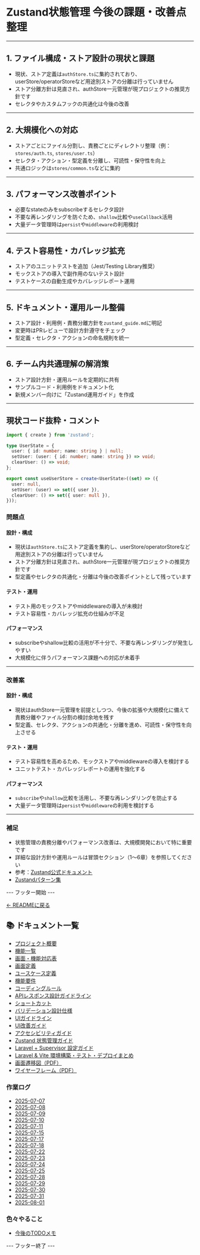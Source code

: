 # Zustand状態管理 今後の課題・改善点整理

---

## 1. ファイル構成・ストア設計の現状と課題

- 現状、ストア定義は`authStore.ts`に集約されており、userStore/operatorStoreなど用途別ストアの分離は行っていません
- ストア分離方針は見直され、authStore一元管理が現プロジェクトの推奨方針です
- セレクタやカスタムフックの共通化は今後の改善

---

## 2. 大規模化への対応

- ストアごとにファイル分割し、責務ごとにディレクトリ整理（例：`stores/auth.ts`, `stores/user.ts`）
- セレクタ・アクション・型定義を分離し、可読性・保守性を向上
- 共通ロジックは`stores/common.ts`などに集約

---

## 3. パフォーマンス改善ポイント

- 必要なstateのみをsubscribeするセレクタ設計
- 不要な再レンダリングを防ぐため、`shallow`比較や`useCallback`活用
- 大量データ管理時は`persist`や`middleware`の利用検討

---

## 4. テスト容易性・カバレッジ拡充

- ストアのユニットテストを追加（Jest/Testing Library推奨）
- モックストアの導入で副作用のないテスト設計
- テストケースの自動生成やカバレッジレポート運用

---

## 5. ドキュメント・運用ルール整備

- ストア設計・利用例・責務分離方針を`zustand_guide.md`に明記
- 変更時はPRレビューで設計方針遵守をチェック
- 型定義・セレクタ・アクションの命名規則を統一

---

## 6. チーム内共通理解の解消策

- ストア設計方針・運用ルールを定期的に共有
- サンプルコード・利用例をドキュメント化
- 新規メンバー向けに「Zustand運用ガイド」を作成

---

## 現状コード抜粋・コメント

```typescript
import { create } from 'zustand';

type UserState = {
  user: { id: number; name: string } | null;
  setUser: (user: { id: number; name: string }) => void;
  clearUser: () => void;
};

export const useUserStore = create<UserState>((set) => ({
  user: null,
  setUser: (user) => set({ user }),
  clearUser: () => set({ user: null }),
}));
```

### 問題点

#### 設計・構成
- 現状は`authStore.ts`にストア定義を集約し、userStore/operatorStoreなど用途別ストアの分離は行っていません
- ストア分離方針は見直され、authStore一元管理が現プロジェクトの推奨方針です
- 型定義やセレクタの共通化・分離は今後の改善ポイントとして残っています

#### テスト・運用
- テスト用のモックストアやmiddlewareの導入が未検討
- テスト容易性・カバレッジ拡充の仕組みが不足

#### パフォーマンス
- subscribeやshallow比較の活用が不十分で、不要な再レンダリングが発生しやすい
- 大規模化に伴うパフォーマンス課題への対応が未着手

---

### 改善案

#### 設計・構成
- 現状はauthStore一元管理を前提としつつ、今後の拡張や大規模化に備えて責務分離やファイル分割の検討余地を残す
- 型定義、セレクタ、アクションの共通化・分離を進め、可読性・保守性を向上させる

#### テスト・運用
- テスト容易性を高めるため、モックストアやmiddlewareの導入を検討する
- ユニットテスト・カバレッジレポートの運用を強化する

#### パフォーマンス
- `subscribe`や`shallow`比較を活用し、不要な再レンダリングを防止する
- 大量データ管理時は`persist`や`middleware`の利用を検討する

---

### 補足

- 状態管理の責務分離やパフォーマンス改善は、大規模開発において特に重要です
- 詳細な設計方針や運用ルールは冒頭セクション（1〜6章）を参照してください
- 参考：[Zustand公式ドキュメント](https://docs.pmnd.rs/zustand/getting-started/introduction)
- [Zustandパターン集](https://github.com/pmndrs/zustand#recipes)

--- フッター開始 ---

[← READMEに戻る](../README.md)

## 📚 ドキュメント一覧

- [プロジェクト概要](project-overview.md)
- [機能一覧](features.md)
- [画面・機能対応表](function_screen_map.md)
- [画面定義](screens.md)
- [ユースケース定義](usecase_reserve.md)
- [機能要件](functional_requirements.md)
- [コーディングルール](coding-rules.md)
- [APIレスポンス設計ガイドライン](api_response.md)
- [ショートカット](shortcuts.md)
- [バリデーション設計仕様](validation_spec.md)
- [UIガイドライン](ui_guideline.md)
- [UI改善ガイド](ui_improvement_guide.md)
- [アクセシビリティガイド](accessibility_guide.md) 
- [Zustand 状態管理ガイド](zustand_guide.md)
- [Laravel + Supervisor 設定ガイド](supervisor.md)
- [Laravel & Vite 環境構築・テスト・デプロイまとめ](laravel-vite-setup.md)
- [画面遷移図（PDF）](画面遷移図.pdf)
- [ワイヤーフレーム（PDF）](ワイヤーフレーム.pdf)

### 作業ログ
- [2025-07-07](logs/2025-07-07.md)
- [2025-07-08](logs/2025-07-08.md)
- [2025-07-09](logs/2025-07-09.md)
- [2025-07-10](logs/2025-07-10.md)
- [2025-07-11](logs/2025-07-11.md)
- [2025-07-15](logs/2025-07-15.md)
- [2025-07-17](logs/2025-07-17.md)
- [2025-07-18](logs/2025-07-18.md)
- [2025-07-22](logs/2025-07-22.md)
- [2025-07-23](logs/2025-07-23.md)
- [2025-07-24](logs/2025-07-24.md)
- [2025-07-25](logs/2025-07-25.md)
- [2025-07-28](logs/2025-07-28.md)
- [2025-07-29](logs/2025-07-29.md)
- [2025-07-30](logs/2025-07-30.md)
- [2025-07-31](logs/2025-07-31.md)
- [2025-08-01](logs/2025-08-01.md)

### 色々やること
- [今後のTODOメモ](todo.md)

--- フッター終了 ---
